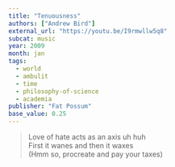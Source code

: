 ```yaml
---
title: "Tenuousness"
authors: ["Andrew Bird"]
external_url: "https://youtu.be/I9rmwllw5q8"
subcat: music
year: 2009
month: jan
tags:
  - world
  - ambulit
  - time
  - philosophy-of-science
  - academia
publisher: "Fat Possum"
base_value: 0.25
---
```


> Love of hate acts as an axis uh huh  
First it wanes and then it waxes  
(Hmm so, procreate and pay your taxes)
